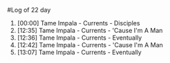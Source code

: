 #Log of 22 day

1. [00:00] Tame Impala - Currents - Disciples
1. [12:35] Tame Impala - Currents - 'Cause I'm A Man
1. [12:36] Tame Impala - Currents - Eventually
1. [12:42] Tame Impala - Currents - 'Cause I'm A Man
1. [13:07] Tame Impala - Currents - Eventually
